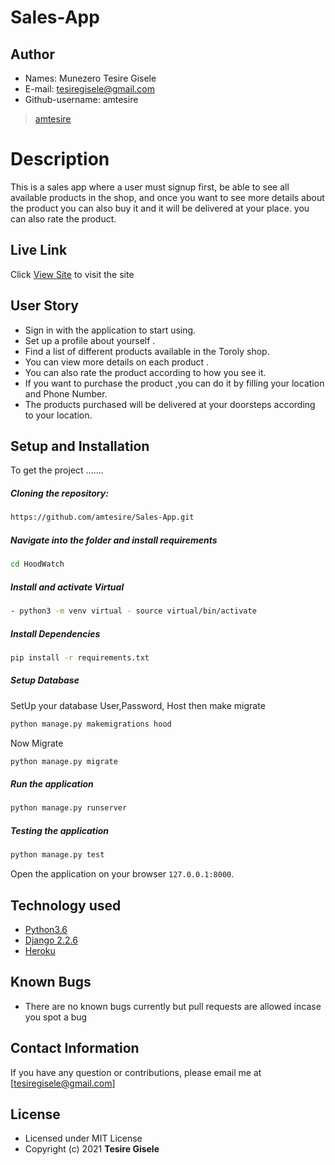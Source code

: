 # Sales-App

## Author  

* Names: Munezero Tesire Gisele
* E-mail: tesiregisele@gmail.com
* Github-username: amtesire

>[amtesire](https://github.com/amtesire)    
  
# Description  
This is a sales app where a user must signup first, be able to see all available products in the shop, and once you want to see more details about the product you can also buy it and it will be delivered at your place. you can also rate the product. 

##  Live Link  
 Click [View Site]()  to visit the site
  

## User Story  
  
* Sign in with the application to start using.
* Set up a profile about yourself .
* Find a list of different products available in the Toroly shop.
* You can view more details on each product .
* You can also rate the product according to how you see it.
* If you want to purchase the product ,you can do it by filling your location and Phone Number.
* The products purchased will be delivered at your doorsteps according to your location.
  
## Setup and Installation  
To get the project .......  
  
##### Cloning the repository:  
 ```bash 
https://github.com/amtesire/Sales-App.git
```
##### Navigate into the folder and install requirements  
 ```bash 
cd HoodWatch 
```
##### Install and activate Virtual  
 ```bash 
- python3 -m venv virtual - source virtual/bin/activate  
```  
##### Install Dependencies  
 ```bash 
 pip install -r requirements.txt 
```  
 ##### Setup Database  
  SetUp your database User,Password, Host then make migrate  
 ```bash 
python manage.py makemigrations hood
 ``` 
 Now Migrate  
 ```bash 
 python manage.py migrate 
```
##### Run the application  
 ```bash 
 python manage.py runserver 
``` 
##### Testing the application  
 ```bash 
 python manage.py test 
```
Open the application on your browser `127.0.0.1:8000`.  
  
 
## Technology used  
  
* [Python3.6](https://www.python.org/)  
* [Django 2.2.6](https://docs.djangoproject.com/en/2.2/)  
* [Heroku](https://heroku.com)  
  
  
## Known Bugs  
* There are no known bugs currently but pull requests are allowed incase you spot a bug  
  
## Contact Information   
If you have any question or contributions, please email me at [tesiregisele@gmail.com]  
  
## License 
* Licensed under MIT License
* Copyright (c) 2021 **Tesire Gisele**